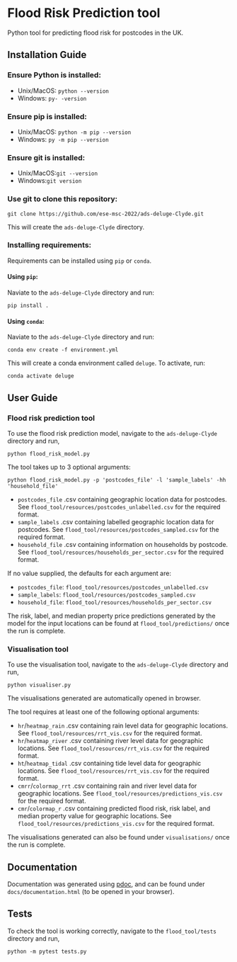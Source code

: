 # Flood Risk Prediction tool

Python tool for predicting flood risk for postcodes in the UK.  

## Installation Guide

### Ensure Python is installed:
-  Unix/MacOS: ``python --version`` 
-  Windows: ``py- -version`` 

### Ensure pip is installed:
-  Unix/MacOS: ``python -m pip --version`` 
-  Windows: ``py -m pip --version``

### Ensure git is installed: 
- Unix/MacOS:``git --version``  
- Windows:``git version``  

### Use git to clone this repository: 

``git clone https://github.com/ese-msc-2022/ads-deluge-Clyde.git``    

This will create the ``ads-deluge-Clyde`` directory.   

### Installing requirements:

Requirements can be installed using `pip` or `conda`. 

#### Using `pip`:

Naviate to the ``ads-deluge-Clyde`` directory and run:

``pip install .``  

#### Using `conda`:

Naviate to the ``ads-deluge-Clyde`` directory and run:

 ``conda env create -f environment.yml``

This will create a conda environment called `deluge`. To activate, run:

  ``conda activate deluge``

## User Guide

### Flood risk prediction tool

To use the flood risk prediction model, navigate to the ``ads-deluge-Clyde`` directory and run,

``python flood_risk_model.py``

The tool takes up to 3 optional arguments:

``python flood_risk_model.py -p 'postcodes_file' -l 'sample_labels' -hh 'household_file'``

- `postcodes_file` .csv containing geographic location data for postcodes. 
   See `flood_tool/resources/postcodes_unlabelled.csv` for the required format.
- `sample_labels` .csv containing labelled geographic location data for postcodes. 
   See `flood_tool/resources/postcodes_sampled.csv` for the required format.
- `household_file` .csv containing information on households by postcode. 
   See `flood_tool/resources/households_per_sector.csv` for the required format.
  
If no value supplied, the defaults for each argument are:
- `postcodes_file`: `flood_tool/resources/postcodes_unlabelled.csv`
- `sample_labels`: `flood_tool/resources/postcodes_sampled.csv`
- `household_file`: `flood_tool/resources/households_per_sector.csv`

The risk, label, and median property price predictions generated by the model for the input locations can be found at ``flood_tool/predictions/`` once the run is complete.

### Visualisation tool 

To use the visualisation tool, navigate to the ``ads-deluge-Clyde`` directory and run,

``python visualiser.py``

The visualisations generated are automatically opened in browser.

The tool requires at least one of the following optional arguments:

- `hr`/`heatmap_rain` .csv containing rain level data for geographic locations. 
   See `flood_tool/resources/rrt_vis.csv` for the required format.
- `hr`/`heatmap_river` .csv containing river level data for geographic locations.
   See `flood_tool/resources/rrt_vis.csv` for the required format.
- `ht`/`heatmap_tidal` .csv containing tide level data for geographic locations.
   See `flood_tool/resources/rrt_vis.csv` for the required format.
- `cmrr`/`colormap_rrt` .csv containing rain and river level data for geographic locations.
   See `flood_tool/resources/predictions_vis.csv` for the required format.
- `cmr`/`colormap_r` .csv containing predicted flood risk, risk label, and median property value for geographic locations.
   See `flood_tool/resources/predictions_vis.csv` for the required format.

The visualisations generated can also be found under ``visualisations/`` once the run is complete. 

## Documentation

Documentation was generated using [pdoc](https://github.com/mitmproxy/pdoc), and can be found under `docs/documentation.html` (to be opened in your browser).

## Tests

To check the tool is working correctly, navigate to the ``flood_tool/tests`` directory and run,

``python -m pytest tests.py``

